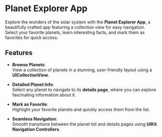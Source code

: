 # Planet Explorer App  

Explore the wonders of the solar system with the **Planet Explorer App**, a beautifully crafted app featuring a collection view for easy navigation. Select your favorite planets, learn interesting facts, and mark them as favorites for quick access.

## Features  

- **Browse Planets**:  
  View a collection of planets in a stunning, user-friendly layout using a **UICollectionView**.  

- **Detailed Planet Info**:  
  Select any planet to navigate to its **details page**, where you can explore fascinating information about it.  

- **Mark as Favorite**:  
  Highlight your favorite planets and quickly access them from the list.  

- **Seamless Navigation**:  
  Smooth transitions between the planet list and details pages using **UIKit Navigation Controllers**.
